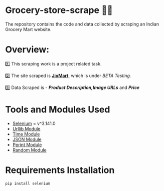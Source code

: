 # Grocery-store-scrape 👨‍💻
The repository contains the code and data collected by scraping an Indian Grocery Mart website.

# Overview:

1️⃣ This scraping work is a project related task.

2️⃣ The site scraped is **[JioMart](https://www.jiomart.com)**, which is under *BETA Testing.*

3️⃣ Data Scraped is - ***Product Description,Image URLs*** and ***Price***

#  Tools and Modules Used

- [Selenium](https://pypi.org/project/selenium/) = v^3.141.0
- [Urllib Module](https://docs.python.org/3/library/urllib.html)
- [Time Module](https://docs.python.org/3/library/time.html)
- [JSON Module](https://docs.python.org/3/library/json.html)
- [Pprint Module](https://docs.python.org/3/library/pprint.html)
- [Random Module](https://docs.python.org/3/library/random.html)

# Requirements Installation

```
pip install selenium
```

